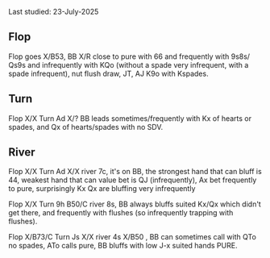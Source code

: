 Last studied: 23-July-2025

## Flop

Flop goes X/B53, BB X/R close to pure with 66 and frequently with 9s8s/ Qs9s and infrequently with KQo (without a spade very infrequent, with a spade infrequent), nut flush draw, JT, AJ K9o with Kspades.

## Turn

Flop X/X Turn Ad X/? BB leads sometimes/frequently with Kx of hearts or spades, and Qx of hearts/spades with no SDV.

## River

Flop X/X Turn Ad X/X river 7c, it's on BB, the strongest hand that can bluff is 44, weakest hand that can value bet is QJ (infrequently), Ax bet frequently to pure, surprisingly Kx Qx are bluffing very infrequently

Flop X/X Turn 9h B50/C river 8s, BB always bluffs suited Kx/Qx which didn't get there, and frequently with flushes (so infrequently trapping with flushes).

Flop X/B73/C Turn Js X/X river 4s X/B50 , BB can sometimes call with QTo no spades, ATo calls pure, BB bluffs with low J-x suited hands PURE.
